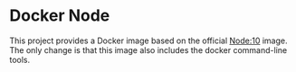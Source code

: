 # Docker Node

This project provides a Docker image based on the official 
[Node:10](https://github.com/nodejs/docker-node) image. The only change 
is that this image also includes the docker command-line tools.

